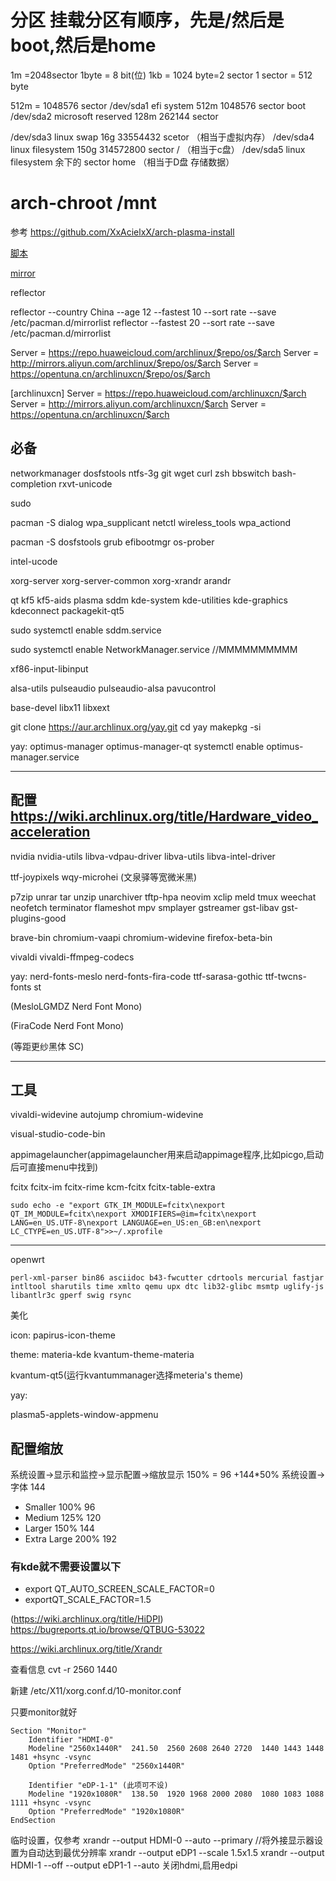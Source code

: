 # 分区 挂载分区有顺序，先是/然后是boot,然后是home
1m =2048sector
1byte = 8 bit(位)
1kb = 1024 byte=2 sector
1 sector = 512 byte

512m = 1048576 sector
/dev/sda1 efi system          512m  1048576   sector  boot
/dev/sda2 microsoft reserved  128m  262144    sector  

/dev/sda3 linux swap          16g   33554432  scetor        （相当于虚拟内存）
/dev/sda4 linux filesystem    150g  314572800 sector  /     （相当于c盘）
/dev/sda5 linux filesystem    余下的           sector  home  （相当于D盘 存储数据）

# arch-chroot /mnt

参考
https://github.com/XxAcielxX/arch-plasma-install

[脚本](https://github.com/krushndayshmookh/krushn-arch)

[mirror](https://archlinux.org/mirrorlist/?country=CN&protocol=http&protocol=https&ip_version=4#china)

reflector

reflector --country China --age 12 --fastest 10 --sort rate --save /etc/pacman.d/mirrorlist
reflector --fastest 20 --sort rate --save /etc/pacman.d/mirrorlist

Server = https://repo.huaweicloud.com/archlinux/$repo/os/$arch
Server = http://mirrors.aliyun.com/archlinux/$repo/os/$arch
Server = https://opentuna.cn/archlinuxcn/$repo/os/$arch

[archlinuxcn]
Server = https://repo.huaweicloud.com/archlinuxcn/$arch
Server = http://mirrors.aliyun.com/archlinuxcn/$arch
Server = https://opentuna.cn/archlinuxcn/$arch
## 必备
networkmanager dosfstools ntfs-3g git wget curl zsh bbswitch bash-completion rxvt-unicode

sudo

pacman -S dialog wpa_supplicant netctl wireless_tools wpa_actiond

pacman -S dosfstools grub efibootmgr os-prober

intel-ucode

xorg-server xorg-server-common xorg-xrandr arandr

qt kf5 kf5-aids plasma sddm kde-system kde-utilities kde-graphics kdeconnect packagekit-qt5

sudo systemctl enable sddm.service 

sudo systemctl enable NetworkManager.service //MMMMMMMMMM

xf86-input-libinput

alsa-utils pulseaudio pulseaudio-alsa pavucontrol

base-devel libx11 libxext

git clone https://aur.archlinux.org/yay.git
cd yay
makepkg -si

yay:
optimus-manager optimus-manager-qt
systemctl enable optimus-manager.service

------------------------
## 配置 https://wiki.archlinux.org/title/Hardware_video_acceleration 
nvidia nvidia-utils libva-vdpau-driver libva-utils libva-intel-driver

ttf-joypixels wqy-microhei
(<string>文泉驿等宽微米黑</string>)

p7zip unrar tar unzip unarchiver tftp-hpa neovim xclip meld tmux weechat neofetch terminator flameshot mpv smplayer gstreamer gst-libav gst-plugins-good

brave-bin chromium-vaapi chromium-widevine firefox-beta-bin

vivaldi vivaldi-ffmpeg-codecs

yay:
nerd-fonts-meslo nerd-fonts-fira-code ttf-sarasa-gothic ttf-twcns-fonts st

(<string>MesloLGMDZ Nerd Font Mono</string>)

(<string>FiraCode Nerd Font Mono</string>)

(<string>等距更纱黑体 SC</string>)

---

## 工具

vivaldi-widevine autojump chromium-widevine

visual-studio-code-bin

appimagelauncher(appimagelauncher用来启动appimage程序,比如picgo,启动后可直接menu中找到)

fcitx fcitx-im fcitx-rime kcm-fcitx fcitx-table-extra

```
sudo echo -e "export GTK_IM_MODULE=fcitx\nexport QT_IM_MODULE=fcitx\nexport XMODIFIERS=@im=fcitx\nexport LANG=en_US.UTF-8\nexport LANGUAGE=en_US:en_GB:en\nexport LC_CTYPE=en_US.UTF-8">>~/.xprofile
```

---

openwrt
```
perl-xml-parser bin86 asciidoc b43-fwcutter cdrtools mercurial fastjar intltool sharutils time xmlto qemu upx dtc lib32-glibc msmtp uglify-js libantlr3c gperf swig rsync
```

美化

icon: papirus-icon-theme

theme: materia-kde kvantum-theme-materia

kvantum-qt5(运行kvantummanager选择meteria's theme)

yay:

plasma5-applets-window-appmenu

## 配置缩放

系统设置→显示和监控→显示配置→缩放显示 150% = 96 +144*50%
系统设置→字体 144

- Smaller	100%	96
- Medium	125%	120
- Larger	150%	144
- Extra Large	200%	192

### 有kde就不需要设置以下
  - export QT_AUTO_SCREEN_SCALE_FACTOR=0
  - exportQT_SCALE_FACTOR=1.5 

(https://wiki.archlinux.org/title/HiDPI)
https://bugreports.qt.io/browse/QTBUG-53022


https://wiki.archlinux.org/title/Xrandr

查看信息
cvt -r 2560 1440

新建
/etc/X11/xorg.conf.d/10-monitor.conf

只要monitor就好

```
Section "Monitor"
    Identifier "HDMI-0"
    Modeline "2560x1440R"  241.50  2560 2608 2640 2720  1440 1443 1448 1481 +hsync -vsync
    Option "PreferredMode" "2560x1440R"
   
    Identifier "eDP-1-1" (此项可不设)
    Modeline "1920x1080R"  138.50  1920 1968 2000 2080  1080 1083 1088 1111 +hsync -vsync  
    Option "PreferredMode" "1920x1080R"
EndSection

```

临时设置，仅参考
xrandr --output HDMI-0 --auto --primary //将外接显示器设置为自动达到最优分辨率
xrandr --output eDP1 --scale 1.5x1.5
xrandr --output HDMI-1 --off --output eDP1-1 --auto 关闭hdmi,启用edpi
